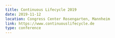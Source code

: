 ```yaml
---
title: Continuous Lifecycle 2019
date: 2019-11-12
location: Congress Center Rosengarten, Mannheim
link: https://www.continuouslifecycle.de
type: conference
---
```

